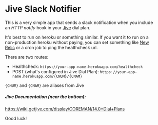 Jive Slack Notifier
===================
This is a very simple app that sends a slack notification when you include an _HTTP notify_ hook in your [Jive](http://jive.com/) dial plan. 

It's best to run on heroku or something similar. If you want it to run on a non-production heroku without paying, you can set something like [New Relic](https://newrelic.com/) or a cron job to ping the healthcheck url. 

There are two routes:
* Healthcheck: `https://your-app-name.herokuapp.com/healthcheck`
* POST (what's configured in Jive Dial Plan): `https://your-app-name.herokuapp.com/{CNUM}/{CNAM}`

`{CNUM}` and `{CNAM}` are aliases from Jive 

##### Jive Documentation (near the bottom): 
https://wiki.getjive.com/display/COREMAN/14.0+Dial+Plans

Good luck!

